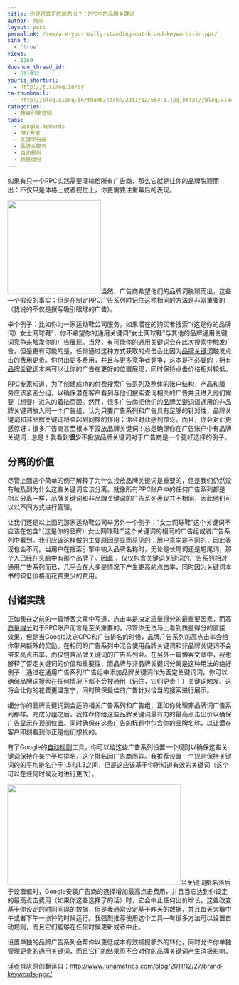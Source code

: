 ```yaml
---
title: 你是否真正脱颖而出？：PPC中的品牌关键词
author: 肖庆
layout: post
permalink: /sem/are-you-really-standing-out-brand-keywords-in-ppc/
sina_t:
  - 'true'
views:
  - 1169
duoshuo_thread_id:
  - 511932
yourls_shorturl:
  - http://t.xiaoq.in/5r
ta-thumbnail:
  - http://blog.xiaoq.in/thumb/cache/2011/12/564-1.jpg;http://blog.xiaoq.in/thumb/cache/2011/12/564-2.png;
categories:
  - 搜索引擎营销
tags:
  - Google AdWords
  - PPC专家
  - 关键字分组
  - 品牌关键词
  - 自动规则
  - 质量得分
---
```

如果有只一个PPC实践需要灌输给所有广告商，那么它就是让你的品牌脱颖而出：不仅只是体格上或者视觉上，你更需要注重幕后的表现。

<img title="Brand Keywords" src="http://www.lunametrics.com/wp-content/uploads/2011/12/brand-300x300.jpg" alt="" width="210" height="210" />当然，广告商希望他们的品牌词脱颖而出，这些一个假设的事实；但是在制定PPC广告系列时记住这种相同的方法是非常重要的（我说的不仅是撰写吸引眼球的广告）。

举个例子：比如你为一家运动鞋公司服务。如果潜在的购买者搜索“（这是你的品牌词）女士网球鞋”，你不希望你的通用关键词“女士网球鞋”与其他的品牌通用关键词竞争来触发你的广告展现。当然，有可能你的通用关键词会在此次搜索中触发广告，但是更有可能的是，任何通过这种方式获取的点击会比因为<span class='wp_keywordlink_affiliate'><a href="http://blog.xiaoq.in/tag/%e5%93%81%e7%89%8c%e5%85%b3%e9%94%ae%e8%af%8d/" title="查看品牌关键词中的全部文章" target="_blank">品牌关键词</a></span>触发点击的费用更贵。你付出更多费用，并且与更多竞争者竞争，这本是不必要的；拥有<span class='wp_keywordlink_affiliate'><a href="http://blog.xiaoq.in/tag/%e5%93%81%e7%89%8c%e5%85%b3%e9%94%ae%e8%af%8d/" title="查看品牌关键词中的全部文章" target="_blank">品牌关键词</a></span>本来可以让你的广告在更好的位置展现，同时保持点击价格相对较低。

<span class='wp_keywordlink_affiliate'><a href="http://blog.xiaoq.in/tag/ppc%e4%b8%93%e5%ae%b6/" title="查看PPC专家中的全部文章" target="_blank">PPC专家</a></span>知道，为了创建成功的付费搜索广告系列及整体的账户结构，产品和服务应该紧密分组，以确保潜在客户看到与他们搜索查询相关的广告并且进入他们需要（想要）进入的着陆页面。然而，很多广告商把他们的<span class='wp_keywordlink_affiliate'><a href="http://blog.xiaoq.in/tag/%e5%93%81%e7%89%8c%e5%85%b3%e9%94%ae%e8%af%8d/" title="查看品牌关键词中的全部文章" target="_blank">品牌关键词</a></span>语通用的非品牌关键词放入同一个广告组，认为只要广告系列和广告具有足够的针对性，品牌关键词和非品牌关键词将会起到同样的作用；你会对此感到惊讶。而且，你会对此更感惊讶：很多广告商甚至根本不投放品牌关键词！总是确保你在广告账户中有品牌关键词&#8230;总是！我看到**很少**不投放品牌关键词对于广告商是一个更好选择的例子。

<div>
  <h2>
    分离的价值
  </h2>
  
  <p>
    尽管上面这个简单的例子解释了为什么投放品牌关键词是重要的，但是我们仍然没有触及到为什么这些关键词应该分离。就像所有PPC账户中的任何广告系列都是相互分离一样，品牌关键词和非品牌关键词的广告系列表现并不相同，因此他们可以以不同方式进行管理。
  </p>
  
  <p>
    让我们还是以上面的那家运动鞋公司举另外一个例子：“女士网球鞋”这个关键词不应该在包含“（这是你的品牌）女士网球鞋””这个关键词的相同的广告组或者广告系列中看到。我们应该这样做的主要原因是显而易见的：用户意向是不同的，因此表现也会不同。当用户在搜索引擎中输入品牌名称时，无论是长尾词还是短尾词，那个人已经在头脑中有那个品牌了。因此 ，仅仅包含关键词关键词的广告系列相对通用广告系列而已，几乎会在大多是情况下产生更高的点击率，同时因为关键词本书的较低价格而花费更少的费用。
  </p>
  
  <h2>
    付诸实践
  </h2>
  
  <p>
    正如我在之前的一篇博客文章中写道，点击率是决定<span class='wp_keywordlink_affiliate'><a href="http://blog.xiaoq.in/tag/%e8%b4%a8%e9%87%8f%e5%be%97%e5%88%86/" title="查看质量得分中的全部文章" target="_blank">质量得分</a></span>的最重要因素，而高<span class='wp_keywordlink_affiliate'><a href="http://blog.xiaoq.in/tag/%e8%b4%a8%e9%87%8f%e5%be%97%e5%88%86/" title="查看质量得分中的全部文章" target="_blank">质量得分</a></span>对于PPC账户而言是至关重要的。尽管你无法马上看到质量得分的直接效果，但是当Google决定CPC和广告排名的时候，品牌广告系列的高点击率会给你带来额外的奖励。在相同的广告系列中混合使用品牌关键词和非品牌关键词不会带来高点击率，而仅包含品牌关键词的广告系列会。在另外一篇博客文章中，我也解释了否定关键词的价值和重要性，而品牌与非品牌关键词分离是这种用法的绝好例子：通过在通用广告系列/广告组中添加品牌关键词作为否定关键词词，你可以确保品牌词搜索在任何情况下都不会被通用（记住，它们更贵！）关键词触发。这将会让你的花费更温东宁，同时确保最佳的广告针对恰当的搜索进行展示。
  </p>
  
  <p>
    细分你的品牌关键词到合适的相关广告系列和广告组，正如你处理非品牌词广告系列那样。完成分组之后，我推荐你给这些品牌关键词最有力的最高点击出价以确保广告显示在顶部位置。同时确保在这些广告的标题中包含你的品牌名称，以让潜在客户即刻看到你正是他们想找的。
  </p>
  
  <p>
    有了Google的<span class='wp_keywordlink_affiliate'><a href="http://blog.xiaoq.in/tag/%e8%87%aa%e5%8a%a8%e8%a7%84%e5%88%99/" title="查看自动规则中的全部文章" target="_blank">自动规则</a></span>工具，你可以给这些广告系列设置一个规则以确保这些关键词保持在某个平均排名，这个排名因广告商而异。我推荐设置一个规则保持关键词的的平均排名介于1.5和1.3之间，但是这应该基于你所知道有效的关键词（这个可以在任何时候及时进行更改）。
  </p>
  
  <p>
    <img title="Google Automated Rules" src="http://www.lunametrics.com/wp-content/uploads/2011/12/Google-Automated-Rules.png" alt="" width="390" height="226" />当关键词排名落后于设置值时，Google安装广告商的选择增加最高点击费用，并且当它达到你设定的最高点击费用（如果你这些选择了的话）时，它会中止任何出价增长。这些改变基于你设定的时间间隔的数据，但是我通常设定基于昨天的数据，并且每天大概中午或者下午一点钟的时候运行。我强烈推荐使用这个工具&#8212;有很多方法可以设置自动规则，而且它们能够在任何时候更新或者中止。
  </p>
  
  <p>
    设置单独的品牌广告系列会帮你以更低成本有效捕捉额外的转化，同时允许你单独管理更贵的通用关键词，而且它们的结果页不会对你的品牌关键词产生消极影响。
  </p>
  
  <p>
    <span class='wp_keywordlink'><a href="http://www.yeezhe.com/" title="译者" target="_blank">译者</a></span><span class='wp_keywordlink'><a href="http://blog.xiaoq.in/" title="肖庆" target="_blank">肖庆</a></span>原创翻译自：<a href="http://www.lunametrics.com/blog/2011/12/27/brand-keywords-ppc/" target="_blank">http://www.lunametrics.com/blog/2011/12/27/brand-keywords-ppc/</a>
  </p>
</div>